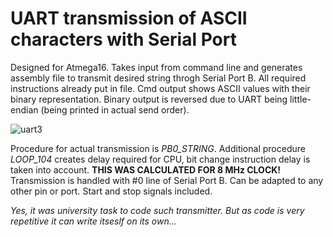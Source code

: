 # UART transmission of ASCII characters with Serial Port
Designed for Atmega16.
Takes input from command line and generates assembly file to transmit desired string throgh Serial Port B. All required instructions already put in file. Cmd output shows ASCII values with their binary representation. Binary output is reversed due to UART being little-endian (being printed in actual send order).

![uart3](https://user-images.githubusercontent.com/81091594/197532143-a20593e3-4371-4884-a714-1225e8208339.png)

Procedure for actual transmission is *PB0_STRING*. Additional procedure *LOOP_104* creates delay required for CPU, bit change instruction delay is taken into account. **THIS WAS CALCULATED FOR 8 MHz CLOCK!** Transmission is handled with #0 line of Serial Port B. Can be adapted to any other pin or port. Start and stop signals included.

*Yes, it was university task to code such transmitter. But as code is very repetitive it can write itseslf on its own...*

